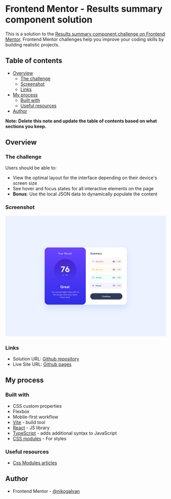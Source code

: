 # Frontend Mentor - Results summary component solution

This is a solution to the [Results summary component challenge on Frontend Mentor](https://www.frontendmentor.io/challenges/results-summary-component-CE_K6s0maV). Frontend Mentor challenges help you improve your coding skills by building realistic projects. 

## Table of contents

- [Overview](#overview)
  - [The challenge](#the-challenge)
  - [Screenshot](#screenshot)
  - [Links](#links)
- [My process](#my-process)
  - [Built with](#built-with)
  - [Useful resources](#useful-resources)
- [Author](#author)


**Note: Delete this note and update the table of contents based on what sections you keep.**

## Overview

### The challenge

Users should be able to:

- View the optimal layout for the interface depending on their device's screen size
- See hover and focus states for all interactive elements on the page
- **Bonus**: Use the local JSON data to dynamically populate the content

### Screenshot

![Desktop preview](./public/desktop-design.jpg)

### Links

- Solution URL: [Github repository](https://github.com/nikogalvan/fm-results-summary-component)
- Live Site URL: [Github pages](https://nikogalvan.github.io/fm-results-summary-component/)

## My process

### Built with

- CSS custom properties
- Flexbox
- Mobile-first workflow
- [Vite](https://vite.dev/) - build tool
- [React](https://reactjs.org/) - JS library
- [TypeScript](https://www.typescriptlang.org/) - adds additional syntax to JavaScript
- [CSS modules](https://github.com/css-modules/css-modules) - For styles




### Useful resources

- [Css Modules articles](https://css-tricks.com/css-modules-part-1-need/)

## Author

- Frontend Mentor - [@nikogalvan](https://www.frontendmentor.io/profile/nikogalvan)
